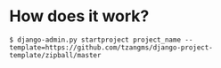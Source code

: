 # How does it work?

```
$ django-admin.py startproject project_name --template=https://github.com/tzangms/django-project-template/zipball/master
```
